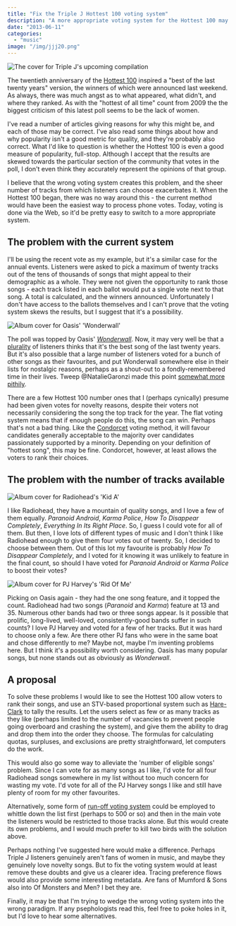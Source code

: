 ```yaml
---
title: "Fix the Triple J Hottest 100 voting system"
description: "A more appropriate voting system for the Hottest 100 may more accurately reflect song popularity"
date: "2013-06-11"
categories: 
  - "music"
image: "/img/jjj20.png"
---
```


![The cover for Triple J's upcoming compilation](/img/jjj20.png)

The twentieth anniversary of the [Hottest 100](//www.abc.net.au/triplej/hottest100 "Triple J Hottest 100") inspired a "best of the last twenty years" version, the winners of which were announced last weekend. As always, there was much angst as to what appeared, what didn't, and where they ranked. As with the "hottest of all time" count from 2009 the the biggest criticism of this latest poll seems to be the lack of women.

I've read a number of articles giving reasons for why this might be, and each of those may be correct. I've also read some things about how and why popularity isn't a good metric for quality, and they're probably also correct. What I'd like to question is whether the Hottest 100 is even a good measure of popularity, full-stop. Although I accept that the results are skewed towards the particular section of the community that votes in the poll, I don't even think they accurately represent the opinions of that group.

I believe that the wrong voting system creates this problem, and the sheer number of tracks from which listeners can choose exacerbates it. When the Hottest 100 began, there was no way around this - the current method would have been the easiest way to process phone votes. Today, voting is done via the Web, so it'd be pretty easy to switch to a more appropriate system.

## The problem with the current system

I'll be using the recent vote as my example, but it's a similar case for the annual events. Listeners were asked to pick a maximum of twenty tracks out of the tens of thousands of songs that might appeal to their demographic as a whole. They were not given the opportunity to rank those songs - each track listed in each ballot would put a single vote next to that song. A total is calculated, and the winners announced. Unfortunately I don't have access to the ballots themselves and I can't prove that the voting system skews the results, but I suggest that it's a possibility.

![Album cover for Oasis\' 'Wonderwall'](/img/wonderwall.jpg)

The poll was topped by Oasis' _[Wonderwall](//en.wikipedia.org/wiki/Wonderwall_(song) "Wonderwall on Wikipedia")_. Now, it may very well be that a [plurality](//en.wikipedia.org/wiki/Plurality_(voting) "'Plurality' on Wikipedia") of listeners thinks that it's the best song of the last twenty years. But it's also possible that a large number of listeners voted for a bunch of other songs as their favourites, and put Wonderwall somewhere else in their lists for nostalgic reasons, perhaps as a shout-out to a fondly-remembered time in their lives. Tweep @NatalieGaronzi made this point [somewhat more pithily](//twitter.com/NatalieGaronzi/status/343631457161469954 "@NatalieGaronzi tweet").

There are a few Hottest 100 number ones that I (perhaps cynically) presume had been given votes for novelty reasons, despite their voters not necessarily considering the song the top track for the year. The flat voting system means that if enough people do this, the song can win. Perhaps that's not a bad thing. Like the [Condorcet](//en.wikipedia.org/wiki/Condorcet_method "'Condorcet method' on Wikipedia") voting method, it will favour candidates generally acceptable to the majority over candidates passionately supported by a minority. Depending on your definition of "hottest song", this may be fine. Condorcet, however, at least allows the voters to rank their choices.

## The problem with the number of tracks available

![Album cover for Radiohead's 'Kid A'](/img/kida.png)

I like Radiohead, they have a mountain of quality songs, and I love a few of them equally. _Paranoid Android_, _Karma Police_, _How To Disappear Completely_, _Everything In Its Right Place_. So, I guess I could vote for all of them. But then, I love lots of different types of music and I don't think I like Radiohead enough to give them four votes out of twenty. So, I decided to choose between them. Out of this lot my favourite is probably _How To Disappear Completely_, and I voted for it knowing it was unlikely to feature in the final count, so should I have voted for _Paranoid Android_ or _Karma Police_ to boost their votes?

![Album cover for PJ Harvey's 'Rid Of Me'](/img/ridofme.jpg)

Picking on Oasis again - they had the one song feature, and it topped the count. Radiohead had two songs (_Paranoid_ and _Karma_) feature at 13 and 35. Numerous other bands had two or three songs appear. Is it possible that prolific, long-lived, well-loved, consistently-good bands suffer in such counts? I love PJ Harvey and voted for a few of her tracks. But it was hard to choose only a few. Are there other PJ fans who were in the same boat and chose differently to me? Maybe not, maybe I'm inventing problems here. But I think it's a possibility worth considering. Oasis has many popular songs, but none stands out as obviously as _Wonderwall_.

## A proposal

To solve these problems I would like to see the Hottest 100 allow voters to rank their songs, and use an STV-based proportional system such as [Hare-Clark](//en.wikipedia.org/wiki/Hare%E2%80%93Clark_electoral_system "Hare-Clark Electoral System") to tally the results. Let the users select as few or as many tracks as they like (perhaps limited to the number of vacancies to prevent people going overboard and crashing the system), and give them the ability to drag and drop them into the order they choose. The formulas for calculating quotas, surpluses, and exclusions are pretty straightforward, let computers do the work.

This would also go some way to alleviate the 'number of eligible songs' problem. Since I can vote for as many songs as I like, I'd vote for all four Radiohead songs somewhere in my list without too much concern for wasting my vote. I'd vote for all of the PJ Harvey songs I like and still have plenty of room for my other favourites.

Alternatively, some form of [run-off voting system](//en.wikipedia.org/wiki/Runoff_voting "'Runoff voting' on Wikipedia") could be employed to whittle down the list first (perhaps to 500 or so) and then in the main vote the listeners would be restricted to those tracks alone. But this would create its own problems, and I would much prefer to kill two birds with the solution above.

Perhaps nothing I've suggested here would make a difference. Perhaps Triple J listeners genuinely aren't fans of women in music, and maybe they genuinely love novelty songs. But to fix the voting system would at least remove these doubts and give us a clearer idea. Tracing preference flows would also provide some interesting metadata. Are fans of Mumford & Sons also into Of Monsters and Men? I bet they are.

Finally, it may be that I'm trying to wedge the wrong voting system into the wrong paradigm. If any psephologists read this, feel free to poke holes in it, but I'd love to hear some alternatives.